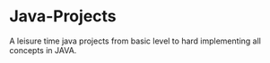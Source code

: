 # Java-Projects
A leisure time java projects from basic level to hard implementing all concepts in JAVA.
